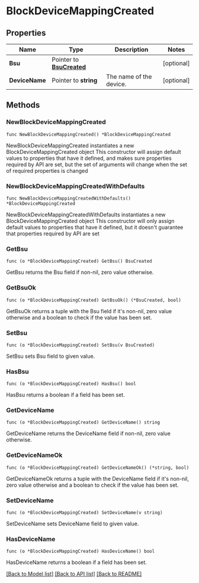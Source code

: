 # BlockDeviceMappingCreated

## Properties

Name | Type | Description | Notes
------------ | ------------- | ------------- | -------------
**Bsu** | Pointer to [**BsuCreated**](BsuCreated.md) |  | [optional] 
**DeviceName** | Pointer to **string** | The name of the device. | [optional] 

## Methods

### NewBlockDeviceMappingCreated

`func NewBlockDeviceMappingCreated() *BlockDeviceMappingCreated`

NewBlockDeviceMappingCreated instantiates a new BlockDeviceMappingCreated object
This constructor will assign default values to properties that have it defined,
and makes sure properties required by API are set, but the set of arguments
will change when the set of required properties is changed

### NewBlockDeviceMappingCreatedWithDefaults

`func NewBlockDeviceMappingCreatedWithDefaults() *BlockDeviceMappingCreated`

NewBlockDeviceMappingCreatedWithDefaults instantiates a new BlockDeviceMappingCreated object
This constructor will only assign default values to properties that have it defined,
but it doesn't guarantee that properties required by API are set

### GetBsu

`func (o *BlockDeviceMappingCreated) GetBsu() BsuCreated`

GetBsu returns the Bsu field if non-nil, zero value otherwise.

### GetBsuOk

`func (o *BlockDeviceMappingCreated) GetBsuOk() (*BsuCreated, bool)`

GetBsuOk returns a tuple with the Bsu field if it's non-nil, zero value otherwise
and a boolean to check if the value has been set.

### SetBsu

`func (o *BlockDeviceMappingCreated) SetBsu(v BsuCreated)`

SetBsu sets Bsu field to given value.

### HasBsu

`func (o *BlockDeviceMappingCreated) HasBsu() bool`

HasBsu returns a boolean if a field has been set.

### GetDeviceName

`func (o *BlockDeviceMappingCreated) GetDeviceName() string`

GetDeviceName returns the DeviceName field if non-nil, zero value otherwise.

### GetDeviceNameOk

`func (o *BlockDeviceMappingCreated) GetDeviceNameOk() (*string, bool)`

GetDeviceNameOk returns a tuple with the DeviceName field if it's non-nil, zero value otherwise
and a boolean to check if the value has been set.

### SetDeviceName

`func (o *BlockDeviceMappingCreated) SetDeviceName(v string)`

SetDeviceName sets DeviceName field to given value.

### HasDeviceName

`func (o *BlockDeviceMappingCreated) HasDeviceName() bool`

HasDeviceName returns a boolean if a field has been set.


[[Back to Model list]](../README.md#documentation-for-models) [[Back to API list]](../README.md#documentation-for-api-endpoints) [[Back to README]](../README.md)


